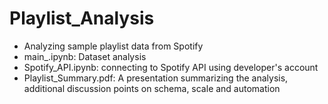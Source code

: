 # Playlist_Analysis
* Analyzing sample playlist data from Spotify
* main_.ipynb: Dataset analysis
* Spotify_API.ipynb: connecting to Spotify API using developer's account
* Playlist_Summary.pdf: A presentation summarizing the analysis, additional discussion points on schema, scale and automation
